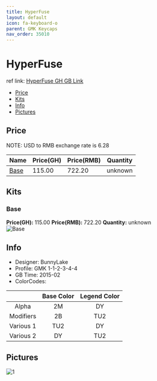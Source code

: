 ```yaml
---
title: HyperFuse
layout: default
icon: fa-keyboard-o
parent: GMK Keycaps
nav_order: 35010
---
```


# HyperFuse

ref link: [HyperFuse GH GB Link](https://geekhack.org/index.php?topic=68198.0)

* [Price](#price)
* [Kits](#kits)
* [Info](#info)
* [Pictures](#pictures)


## Price  
NOTE: USD to RMB exchange rate is 6.28

| Name          | Price(GH)    |  Price(RMB) | Quantity |
| ------------- | ------------ |  ---------- | -------- |
|[Base](#base)|115.00|722.20|unknown|


## Kits
### Base
**Price(GH):** 115.00    **Price(RMB):** 722.20    **Quantity:** unknown  
<img src="{{ 'assets/images/gmk-keycaps/hyperfuse/kits_pics/base.png' | relative_url }}" alt="Base" class="image featured">


## Info
* Designer: BunnyLake
* Profile: GMK 1-1-2-3-4-4
* GB Time: 2015-02
* ColorCodes:  

| |Base Color     | Legend Color
| :-------------: | :-------------: | :------------:
|Alpha|2M|DY
|Modifiers|2B|TU2
|Various 1|TU2|DY
|Various 2|DY|TU2


## Pictures
<img src="{{ 'assets/images/gmk-keycaps/hyperfuse/rendering_pics/1.jpg' | relative_url }}" alt="1" class="image featured">
